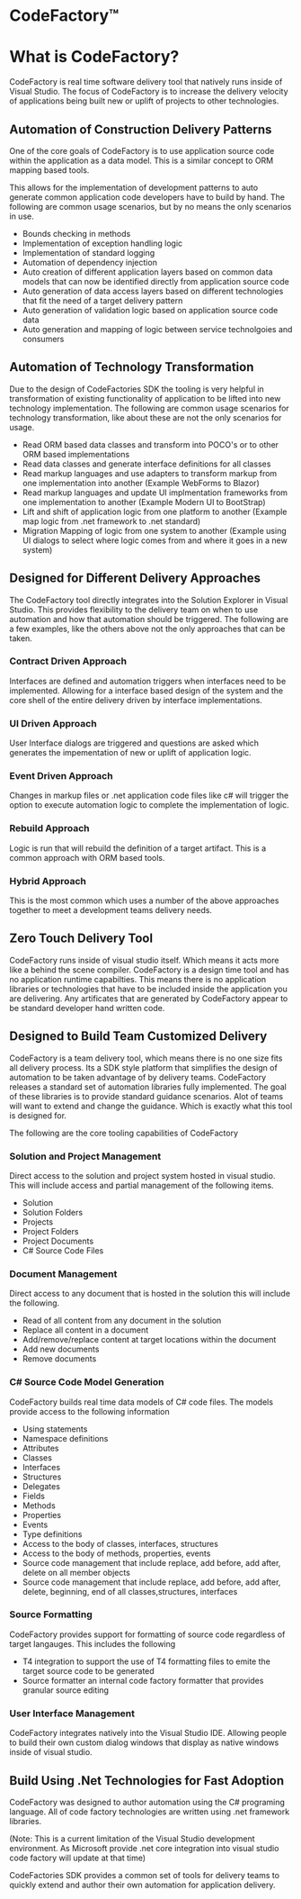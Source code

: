 # CodeFactory™

# What is CodeFactory?

CodeFactory is real time software delivery tool that natively runs inside of Visual Studio. The focus of CodeFactory is to increase the delivery velocity of applications being built new or uplift of projects to other technologies.

## Automation of Construction Delivery Patterns
One of the core goals of CodeFactory is to use application source code within the application as a data model.
This is a similar concept to ORM mapping based tools. 

This allows for the implementation of development patterns to auto generate common application code developers have to build by hand. The following are common usage scenarios, but by no means the only scenarios in use.

- Bounds checking in methods
- Implementation of exception handling logic
- Implementation of standard logging
- Automation of dependency injection
- Auto creation of different application layers based on common data models that can now be identified directly from application source code
- Auto generation of data access layers based on different technologies that fit the need of a target delivery pattern
- Auto generation of validation logic based on application source code data
- Auto generation and mapping of logic between service technolgoies and consumers

## Automation of Technology Transformation
Due to the design of CodeFactories SDK the tooling is very helpful in transformation of existing functionality of application to be lifted into new technology implementation. The following are common usage scenarios for technology transformation, like about these are not the only scenarios for usage.

- Read ORM based data classes and transform into POCO's or to other ORM based implementations
- Read data classes and generate interface definitions for all classes
- Read markup languages and use adapters to transform markup from one implementation into another (Example WebForms to Blazor)
- Read markup languages and update UI implmentation frameworks from one implementation to another (Example Modern UI to BootStrap)
- Lift and shift of application logic from one platform to another (Example map logic from .net framework to .net standard)
- Migration Mapping of logic from one system to another (Example using UI dialogs to select where logic comes from and where it goes in a new system)

## Designed for Different Delivery Approaches
The CodeFactory tool directly integrates into the Solution Explorer in Visual Studio. This provides flexibility to the delivery team on when to use automation and how that automation should be triggered. The following are a few examples, like the others above not the only approaches that can be taken.

### Contract Driven Approach
Interfaces are defined and automation triggers when interfaces need to be implemented. Allowing for a interface based design of the system and the core shell of the entire delivery driven by interface implementations.

### UI Driven Approach
User Interface dialogs are triggered and questions are asked which generates the impementation of new or uplift of application logic. 

### Event Driven Approach
Changes in markup files or .net application code files like c# will trigger the option to execute automation logic to complete the implementation of logic. 

### Rebuild Approach
Logic is run that will rebuild the definition of a target artifact. This is a common approach with ORM based tools.

### Hybrid Approach
This is the most common which uses a number of the above approaches together to meet a development teams delivery needs. 

## Zero Touch Delivery Tool
CodeFactory runs inside of visual studio itself. Which means it acts more like a behind the scene compiler.
CodeFactory is a design time tool and has no application runtime capabilties. 
This means there is no application libraries or technologies that have to be included inside the application you are delivering. 
Any artificates that are generated by CodeFactory appear to be standard developer hand written code. 

## Designed to Build Team Customized Delivery
CodeFactory is a team delivery tool, which means there is no one size fits all delivery process. Its a SDK style platform that simplifies the design of automation to be taken advantage of by delivery teams. 
CodeFactory releases a standard set of automation libraries fully implemented. 
The goal of these libraries is to provide standard guidance scenarios. 
Alot of teams will want to extend and change the guidance. Which is exactly what this tool is designed for.

The following are the core tooling capabilities of CodeFactory
### Solution and Project Management
Direct access to the solution and project system hosted in visual studio. This will include access and partial management of the following items.

- Solution
- Solution Folders
- Projects
- Project Folders
- Project Documents
- C# Source Code Files

### Document Management
Direct access to any document that is hosted in the solution this will include the following.

 - Read of all content from any document in the solution
 - Replace all content in a document
 - Add/remove/replace content at target locations within the document
 - Add new documents
 - Remove documents
### C# Source Code Model Generation
CodeFactory builds real time data models of C# code files. The models provide access to the following information

 - Using statements
 - Namespace definitions
 - Attributes
 - Classes
 - Interfaces
 - Structures
 - Delegates
 - Fields
 - Methods
 - Properties
 - Events
 - Type definitions
 - Access to the body of classes, interfaces, structures
 - Access to the body of methods, properties, events
 - Source code management that include replace, add before, add after, delete on all member objects
 - Source code management that include replace, add before, add after, delete, beginning, end of all classes,structures, interfaces

### Source Formatting
CodeFactory provides support for formatting of source code regardless of target langauges. This includes the following

 - T4 integration to support the use of T4 formatting files to emite the target source code to be generated
 - Source formatter an internal code factory formatter that provides granular source editing

### User Interface Management
CodeFactory integrates natively into the Visual Studio IDE. Allowing people to build their own custom dialog windows that display as native windows inside of visual studio.


## Build Using .Net Technologies for Fast Adoption
CodeFactory was designed to author automation using the C# programing language. All of code factory technologies are written using .net framework libraries.

(Note: This is a current limitation of the Visual Studio development environment. As Microsoft provide .net core integration into visual studio code factory will update at that time)

CodeFactories SDK provides a common set of tools for delivery teams to quickly extend and author their own automation for application delivery. 
 